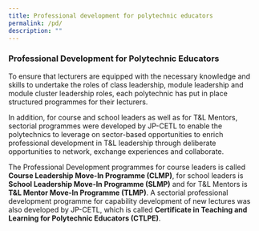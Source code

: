 ```yaml
---
title: Professional development for polytechnic educators
permalink: /pd/
description: ""
---
```

### Professional Development for Polytechnic Educators

To ensure that lecturers are equipped with the necessary knowledge and skills to undertake the roles of class leadership, module leadership and module cluster leadership roles, each polytechnic has put in place structured programmes for their lecturers.

In addition, for course and school leaders as well as for T&L Mentors, sectorial programmes were developed by JP-CETL to enable the polytechnics to leverage on sector-based opportunities to enrich professional development in T&L leadership through deliberate opportunities to network, exchange experiences and collaborate. 

The Professional Development programmes for course leaders is called <strong>Course Leadership Move-In Programme (CLMP)</strong>, for school leaders is <strong> School Leadership Move-In Programme (SLMP)</strong> and for T&L Mentors is <strong>T&L Mentor Move-In Programme (TLMP)</strong>. A sectorial professional development programme for capability development of new lectures was also developed by JP-CETL, which is called <Strong>Certificate in Teaching and Learning for Polytechnic Educators (CTLPE)</strong>.
